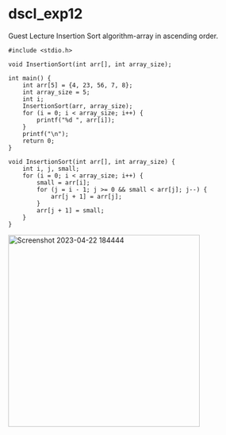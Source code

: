 # dscl_exp12
Guest Lecture
Insertion Sort algorithm-array in ascending order.


    #include <stdio.h>

    void InsertionSort(int arr[], int array_size);

    int main() {
        int arr[5] = {4, 23, 56, 7, 8};
        int array_size = 5;
        int i;
        InsertionSort(arr, array_size);
        for (i = 0; i < array_size; i++) {
            printf("%d ", arr[i]);
        }
        printf("\n");
        return 0;
    }

    void InsertionSort(int arr[], int array_size) {
        int i, j, small;
        for (i = 0; i < array_size; i++) {
            small = arr[i];
            for (j = i - 1; j >= 0 && small < arr[j]; j--) {
                arr[j + 1] = arr[j];
            }
            arr[j + 1] = small;
        }
    }
<img width="386" alt="Screenshot 2023-04-22 184444" src="https://user-images.githubusercontent.com/124857385/233787340-b81b496e-1632-4ffa-946e-6acc7bec8132.png">
